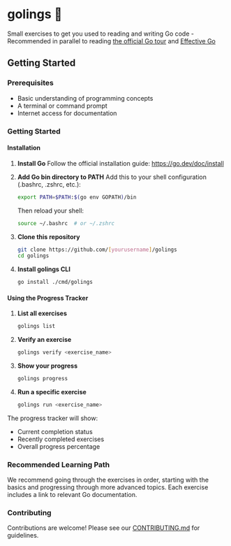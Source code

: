 # golings 🐹

Small exercises to get you used to reading and writing Go code - Recommended in parallel to reading [the official Go tour](https://go.dev/tour) and [Effective Go](https://go.dev/doc/effective_go)

## Getting Started

### Prerequisites
- Basic understanding of programming concepts
- A terminal or command prompt
- Internet access for documentation

### Getting Started

#### Installation

1. **Install Go**
   Follow the official installation guide: https://go.dev/doc/install

2. **Add Go bin directory to PATH**
   Add this to your shell configuration (.bashrc, .zshrc, etc.):
   ```bash
   export PATH=$PATH:$(go env GOPATH)/bin
   ```
   Then reload your shell:
   ```bash
   source ~/.bashrc  # or ~/.zshrc
   ```

3. **Clone this repository**
   ```bash
   git clone https://github.com/[yourusername]/golings
   cd golings
   ```

4. **Install golings CLI**
   ```bash
   go install ./cmd/golings
   ```

#### Using the Progress Tracker

1. **List all exercises**
   ```bash
   golings list
   ```

2. **Verify an exercise**
   ```bash
   golings verify <exercise_name>
   ```

3. **Show your progress**
   ```bash
   golings progress
   ```

4. **Run a specific exercise**
   ```bash
   golings run <exercise_name>
   ```

The progress tracker will show:
- Current completion status
- Recently completed exercises
- Overall progress percentage

### Recommended Learning Path

We recommend going through the exercises in order, starting with the basics and progressing through more advanced topics. Each exercise includes a link to relevant Go documentation.

### Contributing

Contributions are welcome! Please see our [CONTRIBUTING.md](CONTRIBUTING.md) for guidelines.